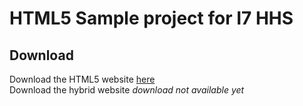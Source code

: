 HTML5 Sample project for I7 HHS
=========

Download
--------
  
Download the HTML5 website [here](https://github.com/abduegal/html5-sample/archive/master.zip)  
Download the hybrid website *download not available yet*
